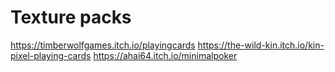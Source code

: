 # Texture packs

https://timberwolfgames.itch.io/playingcards
https://the-wild-kin.itch.io/kin-pixel-playing-cards
https://ahai64.itch.io/minimalpoker
